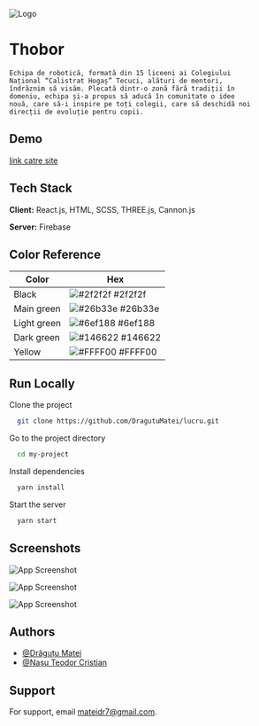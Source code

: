 ![Logo](https://thobor.ro/static/media/logo_thobor_celalalt.80e00709314501a3abba.png)


# Thobor

    Echipa de robotică, formată din 15 liceeni ai Colegiului 
    Național “Calistrat Hogaș” Tecuci, alături de mentori, 
    îndrăznim să visăm. Plecată dintr-o zonă fără tradiții în 
    domeniu, echipa și-a propus să aducă în comunitate o idee 
    nouă, care să-i inspire pe toți colegii, care să deschidă noi 
    direcții de evoluție pentru copii.
        

## Demo
[link catre site](https://thobor.ro/)


## Tech Stack

**Client:** React.js, HTML, SCSS, THREE.js, Cannon.js

**Server:** Firebase 

## Color Reference

| Color             | Hex                                                                |
| ----------------- | ------------------------------------------------------------------ |
| Black | ![#2f2f2f](https://via.placeholder.com/10/0a192f?text=+) #2f2f2f |
| Main green | ![#26b33e](https://via.placeholder.com/10/f8f8f8?text=+) #26b33e |
| Light green | ![#6ef188](https://via.placeholder.com/10/00b48a?text=+) #6ef188 |
| Dark green | ![#146622](https://via.placeholder.com/10/00b48a?text=+) #146622 |
| Yellow | ![#FFFF00](https://via.placeholder.com/10/00b48a?text=+) #FFFF00 |
  
## Run Locally

Clone the project

```bash
  git clone https://github.com/DragutuMatei/lucru.git
```

Go to the project directory

```bash
  cd my-project
```

Install dependencies

```bash
  yarn install
```

Start the server

```bash
  yarn start
```


## Screenshots

![App Screenshot](https://res.cloudinary.com/thobor/image/upload/v1683569705/thobor/jbuehwdj7h5yxec6ccpt.png)

![App Screenshot](https://res.cloudinary.com/thobor/image/upload/v1683569705/thobor/warbxkwpjwhttamsw8nl.png)

![App Screenshot](https://res.cloudinary.com/thobor/image/upload/v1683569706/thobor/zhmf2iyf2qmzswtsapd8.png)
## Authors

- [@Drăguțu Matei](https://github.com/DragutuMatei)
- [@Nașu Teodor Cristian](https://github.com/NasuTeodor)


## Support

For support, email mateidr7@gmail.com.

